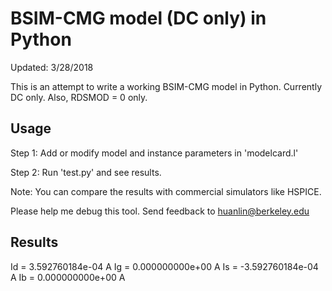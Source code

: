 # BSIM-CMG model (DC only) in Python

Updated: 3/28/2018

This is an attempt to write a working BSIM-CMG model in Python. Currently DC only. Also, RDSMOD = 0 only.

## Usage
Step 1: Add or modify model and instance parameters in 'modelcard.l'

Step 2: Run 'test.py' and see results.

Note: You can compare the results with commercial simulators like HSPICE.

Please help me debug this tool. Send feedback to huanlin@berkeley.edu

## Results
Id =  3.592760184e-04 A
Ig =  0.000000000e+00 A
Is = -3.592760184e-04 A
Ib =  0.000000000e+00 A